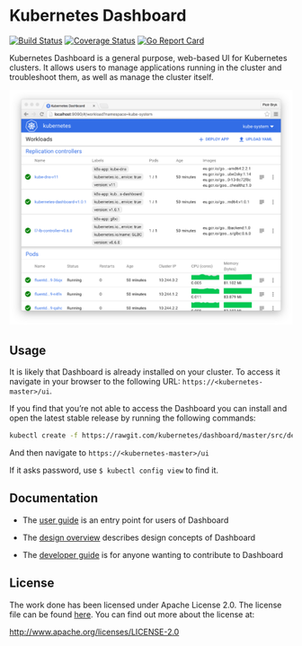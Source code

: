 # Kubernetes Dashboard
[![Build Status](https://travis-ci.org/kubernetes/dashboard.svg?branch=master)](https://travis-ci.org/kubernetes/dashboard)
[![Coverage Status](https://codecov.io/github/kubernetes/dashboard/coverage.svg?branch=master)](https://codecov.io/github/kubernetes/dashboard?branch=master)
[![Go Report Card](https://goreportcard.com/badge/github.com/kubernetes/dashboard)](https://goreportcard.com/report/github.com/kubernetes/dashboard)

Kubernetes Dashboard is a general purpose, web-based UI for Kubernetes clusters. It allows users to
manage applications running in the cluster and troubleshoot them, as well as manage the cluster
itself.

![Dashboard UI workloads page](docs/dashboard-ui.png)

## Usage

It is likely that Dashboard is already installed on your cluster. To access it navigate in your
browser to the following URL: `https://<kubernetes-master>/ui`.

If you find that you’re not able to access the Dashboard you can install and open the latest
stable release by running the following commands:
```bash
kubectl create -f https://rawgit.com/kubernetes/dashboard/master/src/deploy/kubernetes-dashboard.yaml
```
And then navigate to `https://<kubernetes-master>/ui`

If it asks password, use `$ kubectl config view` to find it.

## Documentation

* The [user guide](http://kubernetes.io/docs/user-guide/ui/) is an entry point for users of Dashboard

* The [design overview](docs/design/README.md) describes design concepts of Dashboard

* The [developer guide](docs/devel/README.md) is for anyone wanting to contribute to Dashboard


## License

The work done has been licensed under Apache License 2.0. The license file can be found
[here](LICENSE). You can find out more about the license at:

http://www.apache.org/licenses/LICENSE-2.0
